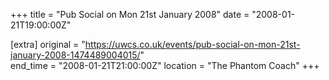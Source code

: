 +++
title = "Pub Social on Mon 21st January 2008"
date = "2008-01-21T19:00:00Z"

[extra]
original = "https://uwcs.co.uk/events/pub-social-on-mon-21st-january-2008-1474489004015/"    
end_time = "2008-01-21T21:00:00Z"
location = "The Phantom Coach"
+++



